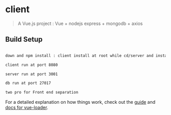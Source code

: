 # client

> A Vue.js project : Vue + nodejs express + mongodb + axios

## Build Setup

``` bash

down and npm install : client install at root while cd/server and install server config

client run at port 8080

server run at port 3001

db run at port 27017

two pro for Front end separation

```

For a detailed explanation on how things work, check out the [guide](http://vuejs-templates.github.io/webpack/) and [docs for vue-loader](http://vuejs.github.io/vue-loader).
